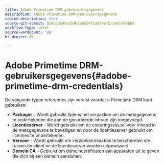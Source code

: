 ```yaml
---
title: Adobe Primetime DRM-gebruikersgegevens
description: Adobe Primetime DRM-gebruikersgegevens
copied-description: true
source-git-commit: 02ebc3548a254b2a6554f1ab34afbb3ea5f09bb8
workflow-type: tm+mt
source-wordcount: '86'
ht-degree: 0%

---
```


# Adobe Primetime DRM-gebruikersgegevens{#adobe-primetime-drm-credentials}

De volgende typen referenties zijn vereist voordat u Primetime DRM kunt gebruiken:

* **Packager** - Wordt gebruikt tijdens het verpakken om de metagegevens te ondertekenen die aan de gecodeerde inhoud zijn toegevoegd.
* **Licentieserver** - Wordt gebruikt om de coderingssleutel voor inhoud in de metagegevens te beveiligen en door de licentieserver gebruikt om licenties te ondertekenen.
* **Vervoer** - Wordt gebruikt om verzoeken/reacties te beschermen die tussen de client en de licentieserver worden uitgewisseld.
* **Domein CA** - Gebruikt om domeincertificaten aan apparaten uit te geven die zich bij een domein aansluiten.
